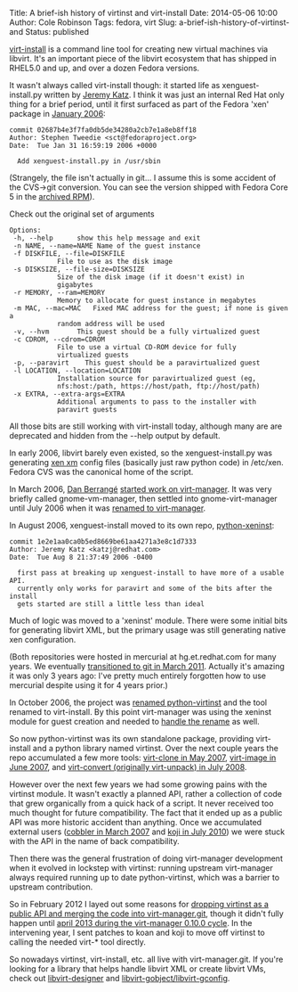 Title: A brief-ish history of virtinst and virt-install
Date: 2014-05-06 10:00
Author: Cole Robinson
Tags: fedora, virt
Slug: a-brief-ish-history-of-virtinst-and
Status: published

[virt-install](https://linux.die.net/man/1/virt-install) is a command line tool for creating new virtual machines via libvirt. It's an important piece of the libvirt ecosystem that has shipped in RHEL5.0 and up, and over a dozen Fedora versions.

It wasn't always called virt-install though: it started life as xenguest-install.py written by [Jeremy Katz](https://velohacker.com/). I think it was just an internal Red Hat only thing for a brief period, until it first surfaced as part of the Fedora 'xen' package in [January 2006](https://pkgs.fedoraproject.org/cgit/xen.git/commit/?id=02687b4e3f7fa0db5de34280a2cb7e1a8eb8ff18):


```git
commit 02687b4e3f7fa0db5de34280a2cb7e1a8eb8ff18
Author: Stephen Tweedie <sct@fedoraproject.org>
Date:  Tue Jan 31 16:59:19 2006 +0000

  Add xenguest-install.py in /usr/sbin
```


(Strangely, the file isn't actually in git... I assume this is some accident of the CVS-\>git conversion. You can see the version shipped with Fedora Core 5 in the [archived RPM](https://archives.fedoraproject.org/pub/archive/fedora/linux/core/5/x86_64/os/Fedora/RPMS/xen-3.0.1-4.x86_64.rpm)).

Check out the original set of arguments

```
Options:
 -h, --help      show this help message and exit
 -n NAME, --name=NAME Name of the guest instance
 -f DISKFILE, --file=DISKFILE
            File to use as the disk image
 -s DISKSIZE, --file-size=DISKSIZE
            Size of the disk image (if it doesn't exist) in
            gigabytes
 -r MEMORY, --ram=MEMORY
            Memory to allocate for guest instance in megabytes
 -m MAC, --mac=MAC   Fixed MAC address for the guest; if none is given a
            random address will be used
 -v, --hvm       This guest should be a fully virtualized guest
 -c CDROM, --cdrom=CDROM
            File to use a virtual CD-ROM device for fully
            virtualized guests
 -p, --paravirt    This guest should be a paravirtualized guest
 -l LOCATION, --location=LOCATION
            Installation source for paravirtualized guest (eg,
            nfs:host:/path, https://host/path, ftp://host/path)
 -x EXTRA, --extra-args=EXTRA
            Additional arguments to pass to the installer with
            paravirt guests
```

All those bits are still working with virt-install today, although many are are deprecated and hidden from the --help output by default.

In early 2006, libvirt barely even existed, so the xenguest-install.py was generating [xen xm](https://wiki.xen.org/wiki/Xen_Configuration_File_Options) config files (basically just raw python code) in /etc/xen.
Fedora CVS was the canonical home of the script.

In March 2006, [Dan Berrangé](https://berrange.com/) [started work on virt-manager](https://git.fedorahosted.org/cgit/virt-manager.git/commit/?id=3ed0ef3). It was very briefly called gnome-vm-manager, then settled into gnome-virt-manager until July 2006 when it was [renamed to virt-manager](https://git.fedorahosted.org/cgit/virt-manager.git/commit/?id=dc0d6db84cfe78c4a479381ead55bbd83c0cca55).

In August 2006, xenguest-install moved to its own repo, [python-xeninst](https://git.fedorahosted.org/cgit/python-virtinst.git/commit/?id=1e2e1aa0ca0b5ed8669be61aa4271a3e8c1d7333):


```git
commit 1e2e1aa0ca0b5ed8669be61aa4271a3e8c1d7333
Author: Jeremy Katz <katzj@redhat.com>
Date:  Tue Aug 8 21:37:49 2006 -0400

  first pass at breaking up xenguest-install to have more of a usable API.
  currently only works for paravirt and some of the bits after the install
  gets started are still a little less than ideal
```


Much of logic was moved to a 'xeninst' module. There were some initial bits for generating libvirt XML, but the primary usage was still generating native xen configuration.

(Both repositories were hosted in mercurial at hg.et.redhat.com for many years. We eventually [transitioned to git in March 2011](https://www.redhat.com/archives/virt-tools-list/2011-March/msg00056.html). Actually it's amazing it was only 3 years ago: I've pretty much entirely forgotten how to use mercurial despite using it for 4 years prior.)

In October 2006, the project was [renamed python-virtinst](https://git.fedorahosted.org/cgit/python-virtinst.git/commit/?id=761ccd8a65a79737431aa1415d16b19ef9d8f9c8) and the tool renamed to virt-install. By this point virt-manager was using the xeninst module for guest creation and needed to [handle the rename](https://git.fedorahosted.org/cgit/virt-manager.git/commit/?id=cd946bcfae2960c4769c5f12e235d1026a33328d) as well.

So now python-virtinst was its own standalone package, providing virt-install and a python library named virtinst. Over the next couple years the repo accumulated a few more tools: [virt-clone in May 2007](https://git.fedorahosted.org/cgit/python-virtinst.git/commit/?id=bfa6c18f94fdb9d30c30df494e4b338745e79f5e), [virt-image in June 2007](https://git.fedorahosted.org/cgit/python-virtinst.git/commit/?id=c4d45ff7960bd84050bb382d597dc3cfdf3d3882), and [virt-convert (originally virt-unpack) in July 2008](https://git.fedorahosted.org/cgit/python-virtinst.git/commit/?id=a0401fe359af0220ea3e609861042ad9f000d7d5).

However over the next few years we had some growing pains with the virtinst module. It wasn't exactly a planned API, rather a collection of code that grew organically from a quick hack of a script. It never received too much thought for future compatibility. The fact that it ended up as a public API was more historic accident than anything. Once we accumulated external users ([cobbler in March 2007](https://github.com/cobbler/cobbler/commit/dd569b1834e9611b8390d334e2016b0659253e72) and [koji in July 2010](https://git.fedorahosted.org/cgit/koji/commit/?id=64cc01be898547d150f0200111ff0e57176ecdd7)) we were stuck with the API in the name of back compatibility.

Then there was the general frustration of doing virt-manager development when it evolved in lockstep with virtinst: running upstream virt-manager always required running up to date python-virtinst, which was a barrier to upstream contribution.

So in February 2012 I layed out some reasons for [dropping virtinst as a public API and merging the code into virt-manager.git](https://www.redhat.com/archives/virt-tools-list/2012-February/msg00040.html), though it didn't fully happen until [april 2013 during the virt-manager 0.10.0 cycle](https://www.redhat.com/archives/virt-tools-list/2013-April/msg00026.html). In the intervening year, I sent patches to koan and koji to move off virtinst to calling the needed virt-\* tool directly.

So nowadays virtinst, virt-install, etc. all live with virt-manager.git. If you're looking for a library that helps handle libvirt XML or create libvirt VMs, check out [libvirt-designer](https://libvirt.org/git/?p=libvirt-designer.git;a=summary) and [libvirt-gobject/libvirt-gconfig](https://libvirt.org/git/?p=libvirt-glib.git;a=summary).
